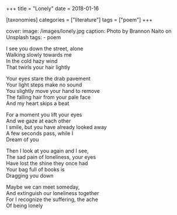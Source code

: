 +++
title = "Lonely"
date = 2018-01-16

[taxonomies]
categories = ["literature"]
tags = ["poem"]
+++

cover:
image: /images/lonely.jpg
caption: Photo by Brannon Naito on Unsplash
tags: - poem

I see you down the street, alone\
Walking slowly towards me\
In the cold hazy wind\
That twirls your hair lightly

Your eyes stare the drab pavement\
Your light steps make no sound\
You slightly move your hand to remove\
The falling hair from your pale face\
And my heart skips a beat

For a moment you lift your eyes\
And we gaze at each other\
I smile, but you have already looked away\
A few seconds pass, while I\
Dream of you

Then I look at you again and I see,\
The sad pain of loneliness, your eyes\
Have lost the shine they once had\
Your bag full of books is\
Dragging you down

Maybe we can meet someday,\
And extinguish our loneliness together\
For I recognize the suffering, the ache\
Of being lonely
